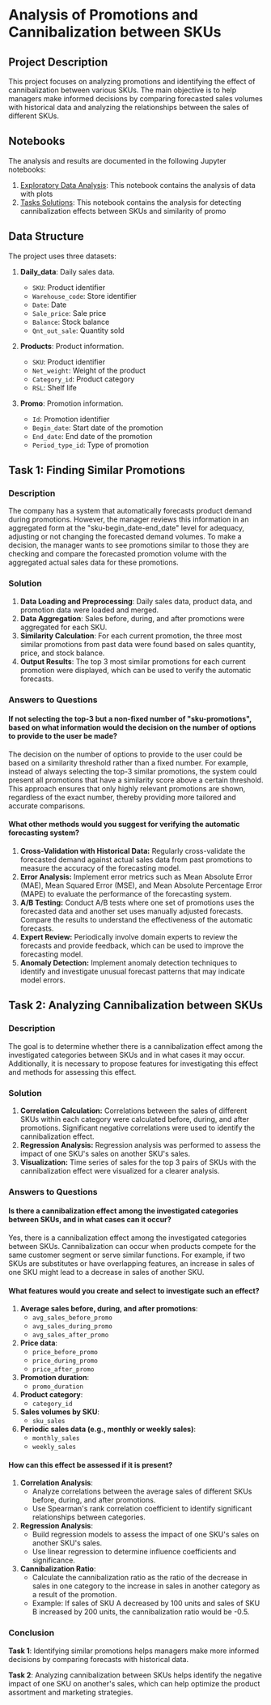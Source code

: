 # Analysis of Promotions and Cannibalization between SKUs

## Project Description

This project focuses on analyzing promotions and identifying the effect of cannibalization between various SKUs. The main objective is to help managers make informed decisions by comparing forecasted sales volumes with historical data and analyzing the relationships between the sales of different SKUs.

## Notebooks

The analysis and results are documented in the following Jupyter notebooks:

1. [Exploratory Data Analysis](eda.ipynb): This notebook contains the analysis of data with plots
2. [Tasks Solutions](tasks_solving.ipynb): This notebook contains the analysis for detecting cannibalization effects between SKUs and similarity of promo

## Data Structure

The project uses three datasets:

1. **Daily_data**: Daily sales data.
   - `SKU`: Product identifier
   - `Warehouse_code`: Store identifier
   - `Date`: Date
   - `Sale_price`: Sale price
   - `Balance`: Stock balance
   - `Qnt_out_sale`: Quantity sold

2. **Products**: Product information.
   - `SKU`: Product identifier
   - `Net_weight`: Weight of the product
   - `Category_id`: Product category
   - `RSL`: Shelf life

3. **Promo**: Promotion information.
   - `Id`: Promotion identifier
   - `Begin_date`: Start date of the promotion
   - `End_date`: End date of the promotion
   - `Period_type_id`: Type of promotion

## Task 1: Finding Similar Promotions

### Description

The company has a system that automatically forecasts product demand during promotions. However, the manager reviews this information in an aggregated form at the "sku-begin_date-end_date" level for adequacy, adjusting or not changing the forecasted demand volumes. To make a decision, the manager wants to see promotions similar to those they are checking and compare the forecasted promotion volume with the aggregated actual sales data for these promotions.

### Solution

1. **Data Loading and Preprocessing**: Daily sales data, product data, and promotion data were loaded and merged.
2. **Data Aggregation**: Sales before, during, and after promotions were aggregated for each SKU.
3. **Similarity Calculation**: For each current promotion, the three most similar promotions from past data were found based on sales quantity, price, and stock balance.
4. **Output Results**: The top 3 most similar promotions for each current promotion were displayed, which can be used to verify the automatic forecasts.

### Answers to Questions

#### If not selecting the top-3 but a non-fixed number of "sku-promotions", based on what information would the decision on the number of options to provide to the user be made?

The decision on the number of options to provide to the user could be based on a similarity threshold rather than a fixed number. For example, instead of always selecting the top-3 similar promotions, the system could present all promotions that have a similarity score above a certain threshold. This approach ensures that only highly relevant promotions are shown, regardless of the exact number, thereby providing more tailored and accurate comparisons.

#### What other methods would you suggest for verifying the automatic forecasting system?

1. **Cross-Validation with Historical Data:** Regularly cross-validate the forecasted demand against actual sales data from past promotions to measure the accuracy of the forecasting model.
2. **Error Analysis:** Implement error metrics such as Mean Absolute Error (MAE), Mean Squared Error (MSE), and Mean Absolute Percentage Error (MAPE) to evaluate the performance of the forecasting system.
3. **A/B Testing:** Conduct A/B tests where one set of promotions uses the forecasted data and another set uses manually adjusted forecasts. Compare the results to understand the effectiveness of the automatic forecasts.
4. **Expert Review:** Periodically involve domain experts to review the forecasts and provide feedback, which can be used to improve the forecasting model.
5. **Anomaly Detection:** Implement anomaly detection techniques to identify and investigate unusual forecast patterns that may indicate model errors.

## Task 2: Analyzing Cannibalization between SKUs

### Description

The goal is to determine whether there is a cannibalization effect among the investigated categories between SKUs and in what cases it may occur. Additionally, it is necessary to propose features for investigating this effect and methods for assessing this effect.

### Solution

1. **Correlation Calculation:** Correlations between the sales of different SKUs within each category were calculated before, during, and after promotions. Significant negative correlations were used to identify the cannibalization effect.
2. **Regression Analysis:** Regression analysis was performed to assess the impact of one SKU's sales on another SKU's sales.
3. **Visualization:** Time series of sales for the top 3 pairs of SKUs with the cannibalization effect were visualized for a clearer analysis.

### Answers to Questions

#### Is there a cannibalization effect among the investigated categories between SKUs, and in what cases can it occur?

Yes, there is a cannibalization effect among the investigated categories between SKUs. Cannibalization can occur when products compete for the same customer segment or serve similar functions. For example, if two SKUs are substitutes or have overlapping features, an increase in sales of one SKU might lead to a decrease in sales of another SKU.

#### What features would you create and select to investigate such an effect?

1. **Average sales before, during, and after promotions**:
   - `avg_sales_before_promo`
   - `avg_sales_during_promo`
   - `avg_sales_after_promo`
2. **Price data**:
   - `price_before_promo`
   - `price_during_promo`
   - `price_after_promo`
3. **Promotion duration**:
   - `promo_duration`
4. **Product category**:
   - `category_id`
5. **Sales volumes by SKU**:
   - `sku_sales`
6. **Periodic sales data (e.g., monthly or weekly sales)**:
   - `monthly_sales`
   - `weekly_sales`

#### How can this effect be assessed if it is present?

1. **Correlation Analysis**:
   - Analyze correlations between the average sales of different SKUs before, during, and after promotions.
   - Use Spearman's rank correlation coefficient to identify significant relationships between categories.
2. **Regression Analysis**:
   - Build regression models to assess the impact of one SKU's sales on another SKU's sales.
   - Use linear regression to determine influence coefficients and significance.
3. **Cannibalization Ratio**:
   - Calculate the cannibalization ratio as the ratio of the decrease in sales in one category to the increase in sales in another category as a result of the promotion.
   - Example: If sales of SKU A decreased by 100 units and sales of SKU B increased by 200 units, the cannibalization ratio would be -0.5.

### Conclusion

**Task 1**: Identifying similar promotions helps managers make more informed decisions by comparing forecasts with historical data.

**Task 2**: Analyzing cannibalization between SKUs helps identify the negative impact of one SKU on another's sales, which can help optimize the product assortment and marketing strategies.